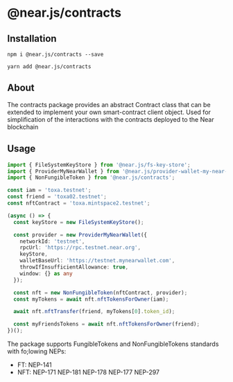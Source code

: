 # @near.js/contracts

## Installation

```shell
npm i @near.js/contracts --save
```

```shell
yarn add @near.js/contracts
```

## About

The contracts package provides an abstract Contract class that can be extended to implement your own smart-contract client object.
Used for simplification of the interactions with the contracts deployed to the Near blockchain

## Usage

```typescript
import { FileSystemKeyStore } from '@near.js/fs-key-store';
import { ProviderMyNearWallet } from '@near.js/provider-wallet-my-near-wallet';
import { NonFungibleToken } from '@near.js/contracts';

const iam = 'toxa.testnet';
const friend = 'toxa02.testnet';
const nftContract = 'toxa.mintspace2.testnet';

(async () => {
  const keyStore = new FileSystemKeyStore();

  const provider = new ProviderMyNearWallet({
    networkId: 'testnet',
    rpcUrl: 'https://rpc.testnet.near.org',
    keyStore,
    walletBaseUrl: 'https://testnet.mynearwallet.com',
    throwIfInsufficientAllowance: true,
    window: {} as any
  });

  const nft = new NonFungibleToken(nftContract, provider);
  const myTokens = await nft.nftTokensForOwner(iam);

  await nft.nftTransfer(friend, myTokens[0].token_id);

  const myFriendsTokens = await nft.nftTokensForOwner(friend);
})();
```
The package supports FungibleTokens and NonFungibleTokens standards with fo;lowing NEPs:

- FT: NEP-141
- NFT: NEP-171 NEP-181 NEP-178 NEP-177 NEP-297

